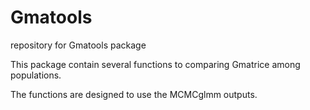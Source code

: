 # Gmatools
repository for Gmatools package

This package contain several functions to comparing Gmatrice among populations.

The functions are designed to use the MCMCglmm outputs.
